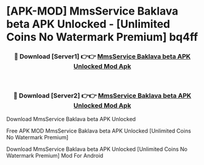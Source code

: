 # [APK-MOD] MmsService Baklava beta APK Unlocked - [Unlimited Coins No Watermark Premium] bq4ff



<div align="center">
<h3>🔴 Download [Server1] 👉👉 <a href="https://momento.my/?title=MmsService_Baklava_beta_APK_Unlocked">MmsService Baklava beta APK Unlocked Mod Apk</a></h3><br>

<h3>🔴 Download [Server2] 👉👉 <a href="https://momento.my/?title=MmsService_Baklava_beta_APK_Unlocked">MmsService Baklava beta APK Unlocked Mod Apk</a></h3>
</div>



Download MmsService Baklava beta APK Unlocked 

Free APK MOD MmsService Baklava beta APK Unlocked [Unlimited Coins No Watermark Premium]

Download MmsService Baklava beta APK Unlocked [Unlimited Coins No Watermark Premium] Mod For Android
